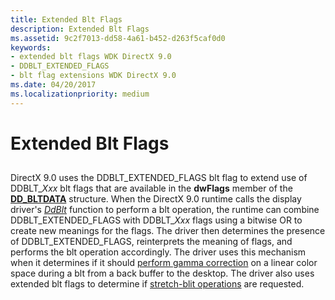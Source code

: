 ```yaml
---
title: Extended Blt Flags
description: Extended Blt Flags
ms.assetid: 9c2f7013-dd58-4a61-b452-d263f5caf0d0
keywords:
- extended blt flags WDK DirectX 9.0
- DDBLT_EXTENDED_FLAGS
- blt flag extensions WDK DirectX 9.0
ms.date: 04/20/2017
ms.localizationpriority: medium
---
```


# Extended Blt Flags


## <span id="ddk_extended_blt_flags_gg"></span><span id="DDK_EXTENDED_BLT_FLAGS_GG"></span>


DirectX 9.0 uses the DDBLT\_EXTENDED\_FLAGS blt flag to extend use of DDBLT\_*Xxx* blt flags that are available in the **dwFlags** member of the [**DD\_BLTDATA**](https://docs.microsoft.com/windows/desktop/api/ddrawint/ns-ddrawint-_dd_bltdata) structure. When the DirectX 9.0 runtime calls the display driver's [*DdBlt*](https://docs.microsoft.com/windows/desktop/api/ddrawint/nc-ddrawint-pdd_surfcb_blt) function to perform a blt operation, the runtime can combine DDBLT\_EXTENDED\_FLAGS with DDBLT\_*Xxx* flags using a bitwise OR to create new meanings for the flags. The driver then determines the presence of DDBLT\_EXTENDED\_FLAGS, reinterprets the meaning of flags, and performs the blt operation accordingly. The driver uses this mechanism when it determines if it should [perform gamma correction](performing-gamma-correction-on-swap-chains.md) on a linear color space during a blt from a back buffer to the desktop. The driver also uses extended blt flags to determine if [stretch-blit operations](supporting-stretch-blit-operations.md) are requested.

 

 





